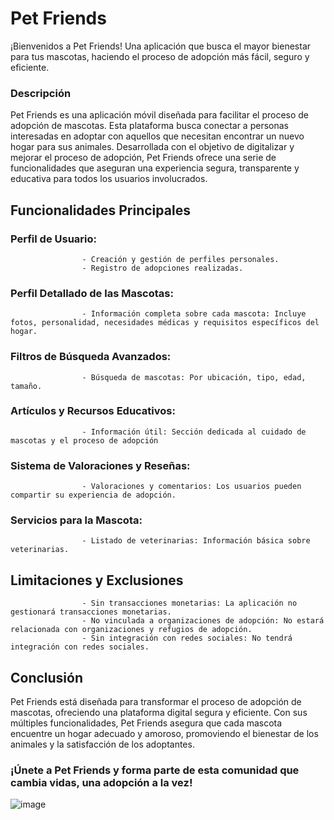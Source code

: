 # Pet Friends 

¡Bienvenidos a Pet Friends! Una aplicación que busca el mayor bienestar para tus mascotas, haciendo el proceso de adopción más fácil, seguro y eficiente.

### Descripción

Pet Friends es una aplicación móvil diseñada para facilitar el proceso de adopción de mascotas. 
Esta plataforma busca conectar a personas interesadas en adoptar con aquellos que necesitan encontrar un nuevo hogar para sus animales. 
Desarrollada con el objetivo de digitalizar y mejorar el proceso de adopción,  Pet Friends ofrece una serie de funcionalidades que aseguran una experiencia segura, transparente y educativa para todos los usuarios involucrados.

## Funcionalidades Principales

### Perfil de Usuario:
                    - Creación y gestión de perfiles personales.
                    - Registro de adopciones realizadas.

### Perfil Detallado de las Mascotas:
                    - Información completa sobre cada mascota: Incluye fotos, personalidad, necesidades médicas y requisitos específicos del hogar.

### Filtros de Búsqueda Avanzados:
                    - Búsqueda de mascotas: Por ubicación, tipo, edad, tamaño.

### Artículos y Recursos Educativos:
                    - Información útil: Sección dedicada al cuidado de mascotas y el proceso de adopción

### Sistema de Valoraciones y Reseñas:
                    - Valoraciones y comentarios: Los usuarios pueden compartir su experiencia de adopción.
                    
### Servicios para la Mascota:
                    - Listado de veterinarias: Información básica sobre veterinarias.

## Limitaciones y Exclusiones
                    - Sin transacciones monetarias: La aplicación no gestionará transacciones monetarias.
                    - No vinculada a organizaciones de adopción: No estará relacionada con organizaciones y refugios de adopción.
                    - Sin integración con redes sociales: No tendrá integración con redes sociales.

## Conclusión

Pet Friends está diseñada para transformar el proceso de adopción de mascotas, ofreciendo una plataforma digital segura y eficiente. 
Con sus múltiples funcionalidades, Pet Friends asegura que cada mascota encuentre un hogar adecuado y amoroso, promoviendo el bienestar de los animales y la satisfacción de los adoptantes.

### ¡Únete a Pet Friends y forma parte de esta comunidad que cambia vidas, una adopción a la vez!

![image](https://github.com/nelsonfacundo/Pet_Friends_APP/assets/116855716/b2b3c3e0-8f36-4d8a-99f3-3dabb5c3bd3c)
